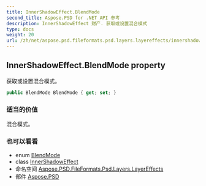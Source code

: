 ```yaml
---
title: InnerShadowEffect.BlendMode
second_title: Aspose.PSD for .NET API 参考
description: InnerShadowEffect 财产. 获取或设置混合模式
type: docs
weight: 20
url: /zh/net/aspose.psd.fileformats.psd.layers.layereffects/innershadoweffect/blendmode/
---
```

## InnerShadowEffect.BlendMode property

获取或设置混合模式。

```csharp
public BlendMode BlendMode { get; set; }
```

### 适当的价值

混合模式。

### 也可以看看

* enum [BlendMode](../../../aspose.psd.fileformats.core.blending/blendmode/)
* class [InnerShadowEffect](../)
* 命名空间 [Aspose.PSD.FileFormats.Psd.Layers.LayerEffects](../../innershadoweffect/)
* 部件 [Aspose.PSD](../../../)



